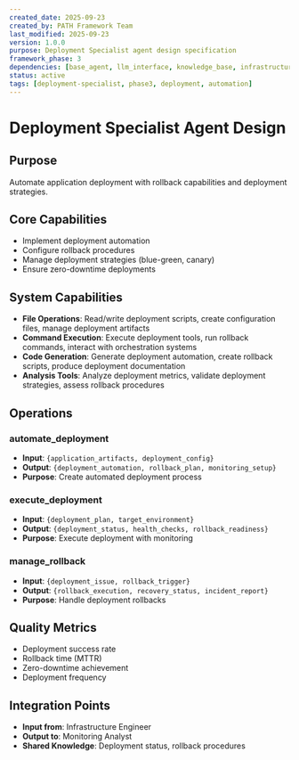 ```yaml
---
created_date: 2025-09-23
created_by: PATH Framework Team
last_modified: 2025-09-23
version: 1.0.0
purpose: Deployment Specialist agent design specification
framework_phase: 3
dependencies: [base_agent, llm_interface, knowledge_base, infrastructure_engineer]
status: active
tags: [deployment-specialist, phase3, deployment, automation]
---
```


# Deployment Specialist Agent Design

## Purpose
Automate application deployment with rollback capabilities and deployment strategies.

## Core Capabilities
- Implement deployment automation
- Configure rollback procedures
- Manage deployment strategies (blue-green, canary)
- Ensure zero-downtime deployments

## System Capabilities
- **File Operations**: Read/write deployment scripts, create configuration files, manage deployment artifacts
- **Command Execution**: Execute deployment tools, run rollback commands, interact with orchestration systems
- **Code Generation**: Generate deployment automation, create rollback scripts, produce deployment documentation
- **Analysis Tools**: Analyze deployment metrics, validate deployment strategies, assess rollback procedures

## Operations

### automate_deployment
- **Input**: `{application_artifacts, deployment_config}`
- **Output**: `{deployment_automation, rollback_plan, monitoring_setup}`
- **Purpose**: Create automated deployment process

### execute_deployment
- **Input**: `{deployment_plan, target_environment}`
- **Output**: `{deployment_status, health_checks, rollback_readiness}`
- **Purpose**: Execute deployment with monitoring

### manage_rollback
- **Input**: `{deployment_issue, rollback_trigger}`
- **Output**: `{rollback_execution, recovery_status, incident_report}`
- **Purpose**: Handle deployment rollbacks

## Quality Metrics
- Deployment success rate
- Rollback time (MTTR)
- Zero-downtime achievement
- Deployment frequency

## Integration Points
- **Input from**: Infrastructure Engineer
- **Output to**: Monitoring Analyst
- **Shared Knowledge**: Deployment status, rollback procedures